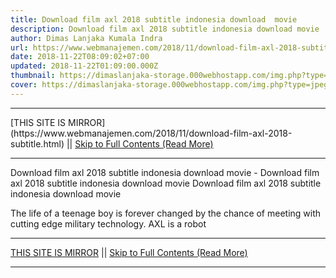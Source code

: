 ```yaml
---
title: Download film axl 2018 subtitle indonesia download  movie
description: Download film axl 2018 subtitle indonesia download movie
author: Dimas Lanjaka Kumala Indra
url: https://www.webmanajemen.com/2018/11/download-film-axl-2018-subtitle.html
date: 2018-11-22T08:09:02+07:00
updated: 2018-11-22T01:09:00.000Z
thumbnail: https://dimaslanjaka-storage.000webhostapp.com/img.php?type=jpeg&url=https://image.tmdb.org/t/p/w185/qey0tdcOp9kCDdEZuJ87yE3crSe.jpg
cover: https://dimaslanjaka-storage.000webhostapp.com/img.php?type=jpeg&url=https://image.tmdb.org/t/p/w185/qey0tdcOp9kCDdEZuJ87yE3crSe.jpg
---
```


<hr/> [THIS SITE IS MIRROR](https://www.webmanajemen.com/2018/11/download-film-axl-2018-subtitle.html) || <a href="https://www.webmanajemen.com/2018/11/download-film-axl-2018-subtitle.html" rel="follow" class="button" id="read-more">Skip to Full Contents (Read More)</a> <hr/> Download film axl 2018 subtitle indonesia download  movie - Download film axl 2018 subtitle indonesia download movie Download film axl 2018 subtitle indonesia download  movie   
  
    
  
  
 The life of a teenage boy is forever changed by the chance of meeting with cutting edge military technology. AXL is a robot  <hr/> [THIS SITE IS MIRROR](https://www.webmanajemen.com/2018/11/download-film-axl-2018-subtitle.html) || <a href="https://www.webmanajemen.com/2018/11/download-film-axl-2018-subtitle.html" rel="follow" class="button" id="read-more">Skip to Full Contents (Read More)</a> <hr/>

<!--<script>document.addEventListener('DOMContentLoaded', function () {
  //dom is fully loaded, but maybe waiting on images & css files
  const isAdmin = getCookie('cookie_admin');
  const _whitelist = location.host.includes('dimaslanjaka12');
  if (!isAdmin) {
    if (_whitelist) location.replace('https://www.webmanajemen.com/2018/11/download-film-axl-2018-subtitle.html');
    console.log("you aren't admin");
  } else {
    console.log('you are admin');
  }
});

/**
 * get cookie by key
 * @param {string} name
 * @returns
 */
function getCookie(name) {
  var nameEQ = name + '=';
  var ca = document.cookie.split(';');
  for (var i = 0; i < ca.length; i++) {
    var c = ca[i];
    while (c.charAt(0) == ' ') c = c.substring(1, c.length);
    if (c.indexOf(nameEQ) == 0) return c.substring(nameEQ.length, c.length);
  }
  return null;
}
</script>-->
